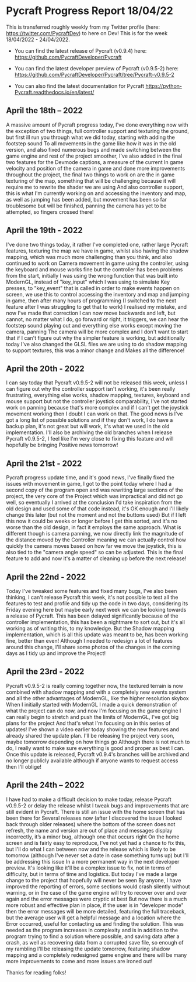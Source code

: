 # Pycraft Progress Report 18/04/22

This is transferred roughly weekly from my Twitter profile (here: https://twitter.com/PycraftDev) to here on Dev! This is for the week 18/04/2022 - 24/04/2022.

* You can find the latest release of Pycraft (v0.9.4) here: https://github.com/PycraftDeveloper/Pycraft

* You can find the latest developer preview of Pycraft (v0.9.5-2) here: https://github.com/PycraftDeveloper/Pycraft/tree/Pycraft-v0.9.5-2

* You can also find the latest documentation for Pycraft https://python-Pycraft.readthedocs.io/en/latest/

## April the 18th – 2022
A massive amount of Pycraft progress today, I've done everything now with the exception of two things, full controller support and texturing the ground, but first ill run you through what we did today, starting with adding the footstep sound To all movements in the game like how it was in the old version, and also fixed numerous bugs and made switching between the game engine and rest of the project smoother, I've also added in the final two features for the Devmode captions, a measure of the current In game velocity and position of the camera in game and done more improvements throughout the project, the final two things to work on are the in game texturing of the map, something that will be challenging because it will require me to rewrite the shader we are using And also controller support, this is what I'm currently working on and accessing the inventory and map, as well as jumping has been added, but movement has been so far troublesome but will be finished, panning the camera has yet to be attempted, so fingers crossed there!
## April the 19th - 2022
I've done two things today, it rather I've completed one, rather large Pycraft features, texturing the map we have in game, whilst also having the shadow mapping, which was much more challenging than you think, and also continued to work on Camera movement in game using the controller, using the keyboard and mouse works fine but the controller has been problems from the start, initially I was using the wrong function that was built into ModernGL, instead of "key_input" which I was using to simulate Key presses, to "key_event" that is called in order to make events happen on screen, we use this to control accessing the inventory and map and jumping in game, then after many hours of programming (I switched to the next feature after I was struggling to get that to work) I realised my mistake, and now I've made that correction I can now move backwards and left, but cannot, no matter what I do, go forward or right, it triggers, we can hear the footstep sound playing out and everything else works except moving the camera, panning The camera will be more complex and I don't want to start that if I can't figure out why the simpler feature is working, but additionally today I've also changed the GLSL files we are using to do shadow mapping to support textures, this was a minor change and Makes all the difference!
## April the 20th - 2022
I can say today that Pycraft v0.9.5-2 will not be released this week, unless I can figure out why the controller support isn't working, it's been really frustrating, everything else works, shadow mapping, textures, keyboard and mouse support but not the controller joystick comparability, I've not started work on panning because that's more complex and if I can't get the joystick movement working then I doubt I can work on that. The good news is I've got a long list of possible solutions and if they don't work, I do have a backup plan, it's not great but will work, it's what we used in the old implementation. I'll also be archiving the old branches when I release Pycraft v0.9.5-2, I feel like I'm very close to fixing this feature and will hopefully be bringing Positive news tomorrow!
## April the 21st - 2022
Pycraft progress update time, and it's good news, I've finally fixed the issues with movement in game, I got to the point today where I had a second copy of the program open and was rewriting large sections of the project, the very core of the Project which was impractical and did not go well, so eventually I arrived at the conclusion I'd take inspiration from the old design and used some of that code instead, it's OK enough and I'll likely change this later (but not the moment and not the buttons used) But if I left this now it could be weeks or longer before I get this sorted, and it's no worse than the old design, in fact it employs the same approach. What is different though is camera panning, we now directly link the magnitude of the distance moved by the Controller meaning we can actually control how quickly the camera moves based on how far we move the joystick, this is also tied to the "camera angle speed" so can be adjusted. This is the final feature to add and now it's a matter of cleaning up before the next release! 
## April the 22nd - 2022
Today I've tweaked some features and fixed many bugs, I've also been thinking, I can't release Pycraft this week, it's not possible to test all the features to test and profile and tidy up the code in two days, considering its Friday evening here but maybe early next week we can be looking towards a release of Pycraft. This has been delayed significantly because of the controller implementation, this has been a nightmare to sort out, but it's all working as of writing this, to my knowledge. But the Shadow mapping implementation, which is all this update was meant to be, has been working fine, better than even! Although I needed to redesign a lot of features around this change, I'll share some photos of the changes in the coming days as I tidy up and improve the Project!
## April the 23rd - 2022
Pycraft v0.9.5-2 is really coming together now, the textured terrain is now combined with shadow mapping and with a completely new events system and all the other advantages of ModernGL, like the higher resolution skybox When I initially started with ModernGL I made a quick demonstration of what the project can do now, and now I'm focusing on the game engine I can really begin to stretch and push the limits of ModernGL, I've got big plans for the project And that's what I'm focusing on in this series of updates! I've shown a video earlier today showing the new features and already shared the update plan. I'll be releasing the project very soon, maybe tomorrow depending on how things go Although there is not much to do, I really want to make sure everything is good and proper as best I can. Once this update is released, Pycraft v0.9.4's branches will be archived and no longer publicly available although if anyone wants to request access then I'll oblige! 
## April the 24th – 2022
I have had to make a difficult decision to make today, release Pycraft v0.9.5-2 or delay the release whilst I tweak bugs and improvements that are still evident in Pycraft.
There is still an issue with the home screen that has been there for Several releases now (after I discovered the issue I looked back through older releases) where the bottom of the screen does not refresh, the name and version are out of place and messages display incorrectly, it’s a minor bug, although one that occurs right On the home screen and is fairly easy to reproduce, I’ve not yet had a chance to fix this, but I'll do what I can between now and the release which is likely to be tomorrow (although I've never set a date in case something turns up) but I'll be addressing this issue In a more permanent way in the next developer preview. It's looking like it'll be a complex issue to fix, not in terms of difficulty, but in terms of time and logistics. But today I've made a large change to the project that hopefully will never be seen By anyone, I have improved the reporting of errors, some sections would crash silently without warning, or in the case of the game engine will try to recover over and over again and the error messages were cryptic at best But now there is a much more robust and effective plan in place, if the user is in "developer mode" then the error messages will be more detailed, featuring the full traceback, but the average user will get a helpful message and a location where the Error occurred, useful for contacting us and finding the solution. This was needed as the program increases in complexity and is in addition to the program trying to find a solution where possible, and saving data after a crash, as well as recovering data from a corrupted save file, so enough of my rambling I'll be releasing the update tomorrow, featuring shadow mapping and a completely redesigned game engine and there will be many more improvements to come and more issues are ironed out!

Thanks for reading folks!